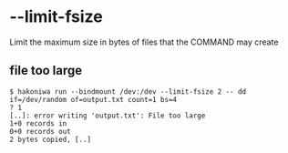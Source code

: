 # --limit-fsize

Limit the maximum size in bytes of files that the COMMAND may create

## file too large

```console
$ hakoniwa run --bindmount /dev:/dev --limit-fsize 2 -- dd if=/dev/random of=output.txt count=1 bs=4
? 1
[..]: error writing 'output.txt': File too large
1+0 records in
0+0 records out
2 bytes copied, [..]

```
